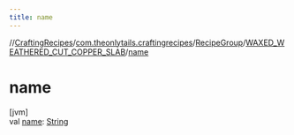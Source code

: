 ```yaml
---
title: name
---
```

//[CraftingRecipes](../../../../index.html)/[com.theonlytails.craftingrecipes](../../index.html)/[RecipeGroup](../index.html)/[WAXED_WEATHERED_CUT_COPPER_SLAB](index.html)/[name](name.html)



# name



[jvm]\
val [name](name.html): [String](https://kotlinlang.org/api/latest/jvm/stdlib/kotlin/-string/index.html)




